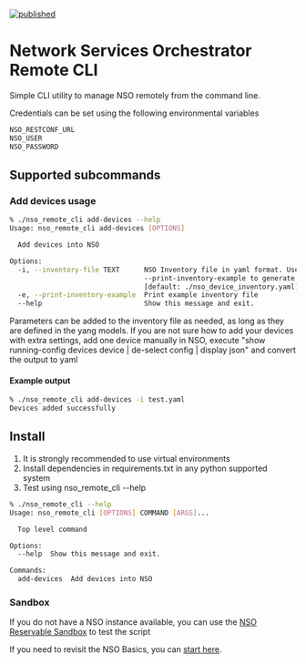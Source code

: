 [![published](https://static.production.devnetcloud.com/codeexchange/assets/images/devnet-published.svg)](https://developer.cisco.com/codeexchange/github/repo/CiscoSE/nso_remote_cli)
# Network Services Orchestrator Remote CLI

Simple CLI utility to manage NSO remotely from the command line.

Credentials can be set using the following environmental variables

```bash
NSO_RESTCONF_URL 
NSO_USER 
NSO_PASSWORD
```

## Supported subcommands

### Add devices usage

```bash
% ./nso_remote_cli add-devices --help
Usage: nso_remote_cli add-devices [OPTIONS]

  Add devices into NSO

Options:
  -i, --inventory-file TEXT      NSO Inventory file in yaml format. Use
                                 --print-inventory-example to generate one
                                 [default: ./nso_device_inventory.yaml]
  -e, --print-inventory-example  Print example inventory file
  --help                         Show this message and exit.
```

Parameters can be added to the inventory file as needed, as long as they are defined in the yang models. If you are 
not sure how to add your devices with extra settings, add one device manually in NSO, 
execute "show running-config devices device <name> | de-select config | display json" and convert the output to yaml

#### Example output

```bash
% ./nso_remote_cli add-devices -i test.yaml
Devices added successfully
```

## Install

1. It is strongly recommended to use virtual environments
2. Install dependencies in requirements.txt in any python supported system
3. Test using nso_remote_cli --help

```bash
% ./nso_remote_cli --help            
Usage: nso_remote_cli [OPTIONS] COMMAND [ARGS]...

  Top level command

Options:
  --help  Show this message and exit.

Commands:
  add-devices  Add devices into NSO
```

### Sandbox
If you do not have a NSO instance available, you can use the [NSO Reservable Sandbox](https://devnetsandbox.cisco.com/RM/Diagram/Index/43964e62-a13c-4929-bde7-a2f68ad6b27c?diagramType=Topology)
to test the script

If you need to revisit the NSO Basics, you can [start here](https://developer.cisco.com/learning/lab/learn-nso-the-easy-way/step/1). 
